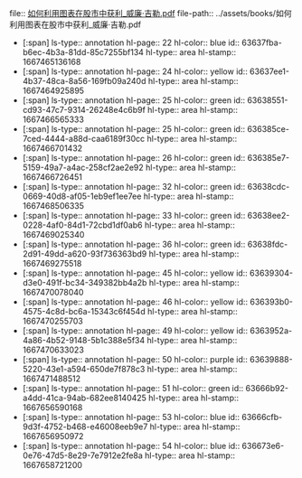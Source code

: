 file:: [如何利用图表在股市中获利_威廉·吉勒.pdf](../assets/books/如何利用图表在股市中获利_威廉·吉勒.pdf)
file-path:: ../assets/books/如何利用图表在股市中获利_威廉·吉勒.pdf

- [:span]
  ls-type:: annotation
  hl-page:: 22
  hl-color:: blue
  id:: 63637fba-b6ec-4b3a-81dd-85c7255bf134
  hl-type:: area
  hl-stamp:: 1667465136168
- [:span]
  ls-type:: annotation
  hl-page:: 24
  hl-color:: yellow
  id:: 63637ee1-4b37-48ca-8a56-169fb09a240d
  hl-type:: area
  hl-stamp:: 1667464925895
- [:span]
  ls-type:: annotation
  hl-page:: 25
  hl-color:: green
  id:: 63638551-cd93-47c7-9314-26248e4c6b9f
  hl-type:: area
  hl-stamp:: 1667466565333
- [:span]
  ls-type:: annotation
  hl-page:: 25
  hl-color:: green
  id:: 636385ce-7ced-4444-a88d-caa6189f30cc
  hl-type:: area
  hl-stamp:: 1667466701432
- [:span]
  ls-type:: annotation
  hl-page:: 26
  hl-color:: green
  id:: 636385e7-5159-49a7-a4ac-258cf2ae2e92
  hl-type:: area
  hl-stamp:: 1667466726451
- [:span]
  ls-type:: annotation
  hl-page:: 32
  hl-color:: green
  id:: 63638cdc-0669-40d8-af05-1eb9ef1ee7ee
  hl-type:: area
  hl-stamp:: 1667468506335
- [:span]
  ls-type:: annotation
  hl-page:: 33
  hl-color:: green
  id:: 63638ee2-0228-4af0-84d1-72cbd1df0ab6
  hl-type:: area
  hl-stamp:: 1667469025340
- [:span]
  ls-type:: annotation
  hl-page:: 36
  hl-color:: green
  id:: 63638fdc-2d91-49dd-a620-93f736363bd9
  hl-type:: area
  hl-stamp:: 1667469275518
- [:span]
  ls-type:: annotation
  hl-page:: 45
  hl-color:: yellow
  id:: 63639304-d3e0-491f-bc34-349382bb4a2b
  hl-type:: area
  hl-stamp:: 1667470078040
- [:span]
  ls-type:: annotation
  hl-page:: 46
  hl-color:: yellow
  id:: 636393b0-4575-4c8d-bc6a-15343c6f454d
  hl-type:: area
  hl-stamp:: 1667470255703
- [:span]
  ls-type:: annotation
  hl-page:: 49
  hl-color:: yellow
  id:: 6363952a-4a86-4b52-9148-5b1c388e5f34
  hl-type:: area
  hl-stamp:: 1667470633023
- [:span]
  ls-type:: annotation
  hl-page:: 50
  hl-color:: purple
  id:: 63639888-5220-43e1-a594-650de7f878c3
  hl-type:: area
  hl-stamp:: 1667471488512
- [:span]
  ls-type:: annotation
  hl-page:: 51
  hl-color:: green
  id:: 63666b92-a4dd-41ca-94ab-682ee8140425
  hl-type:: area
  hl-stamp:: 1667656590168
- [:span]
  ls-type:: annotation
  hl-page:: 53
  hl-color:: blue
  id:: 63666cfb-9d3f-4752-b468-e46008eeb9e7
  hl-type:: area
  hl-stamp:: 1667656950972
- [:span]
  ls-type:: annotation
  hl-page:: 54
  hl-color:: blue
  id:: 636673e6-0e76-47d5-8e29-7e7912e2fe8a
  hl-type:: area
  hl-stamp:: 1667658721200